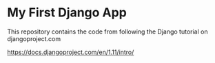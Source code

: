 # My First Django App
This repository contains the code from following the Django tutorial on djangoproject.com

https://docs.djangoproject.com/en/1.11/intro/
